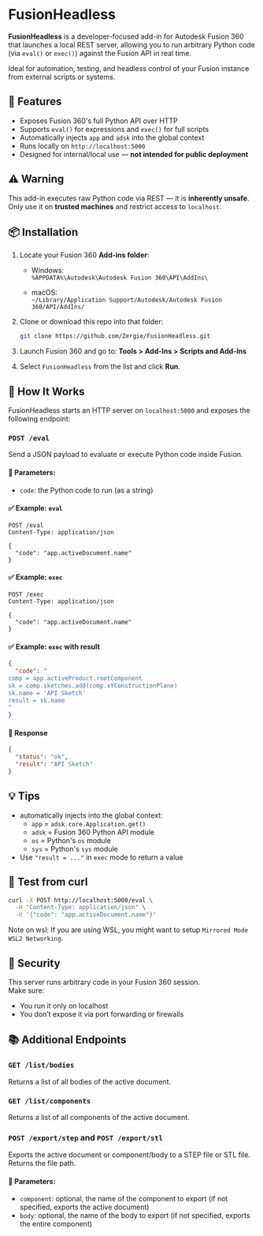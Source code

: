 # FusionHeadless

**FusionHeadless** is a developer-focused add-in for Autodesk Fusion 360 that launches a local REST server, allowing you to run arbitrary Python code (via `eval()` or `exec()`) against the Fusion API in real time.

Ideal for automation, testing, and headless control of your Fusion instance from external scripts or systems.

## 🚀 Features
- Exposes Fusion 360's full Python API over HTTP
- Supports `eval()` for expressions and `exec()` for full scripts
- Automatically injects `app` and `adsk` into the global context
- Runs locally on `http://localhost:5000`
- Designed for internal/local use — **not intended for public deployment**


## ⚠️ Warning
This add-in executes raw Python code via REST — it is **inherently unsafe**.  
Only use it on **trusted machines** and restrict access to `localhost`.


## 📦 Installation
1. Locate your Fusion 360 **Add-ins folder**:

   - Windows:  
     `%APPDATA%\Autodesk\Autodesk Fusion 360\API\AddIns\`
     
   - macOS:  
     `~/Library/Application Support/Autodesk/Autodesk Fusion 360/API/AddIns/`

2. Clone or download this repo into that folder:
   ```bash
   git clone https://github.com/Zergie/FusionHeadless.git
   ```

3. Launch Fusion 360 and go to:
   **Tools > Add-Ins > Scripts and Add-Ins**

4. Select `FusionHeadless` from the list and click **Run**.


## 🔌 How It Works
FusionHeadless starts an HTTP server on `localhost:5000` and exposes the following endpoint:

### `POST /eval`
Send a JSON payload to evaluate or execute Python code inside Fusion.

#### 🧠 Parameters:
- `code`: the Python code to run (as a string)

#### ✅ Example: `eval`
```http
POST /eval
Content-Type: application/json

{
  "code": "app.activeDocument.name"
}
```

#### ✅ Example: `exec`
```http
POST /exec
Content-Type: application/json

{
  "code": "app.activeDocument.name"
}
```

#### ✅ Example: `exec` with result
```json
{
  "code": "
comp = app.activeProduct.rootComponent
sk = comp.sketches.add(comp.xYConstructionPlane)
sk.name = 'API Sketch'
result = sk.name
"
}
```

#### 🔁 Response
```json
{
  "status": "ok",
  "result": "API Sketch"
}
```


## 💡 Tips
- automatically injects into the global context:
  - `app` = `adsk.core.Application.get()`
  - `adsk` = Fusion 360 Python API module
  - `os` = Python's `os` module
  - `sys` = Python's `sys` module
- Use `"result = ..."` in `exec` mode to return a value


## 🧪 Test from curl
```bash
curl -X POST http://localhost:5000/eval \
  -H "Content-Type: application/json" \
  -d '{"code": "app.activeDocument.name"}'
```

Note on wsl: If you are using WSL, you might want to setup `Mirrored Mode WSL2 Networking`.



## 🔐 Security
This server runs arbitrary code in your Fusion 360 session.  
Make sure:
- You run it only on localhost
- You don’t expose it via port forwarding or firewalls

## 📚 Additional Endpoints

### `GET /list/bodies`
Returns a list of all bodies of the active document.

### `GET /list/components`
Returns a list of all components of the active document.

### `POST /export/step` and `POST /export/stl`
Exports the active document or component/body to a STEP file or STL file. Returns the file path.

#### 🧠 Parameters:
- `component`: optional, the name of the component to export (if not specified, exports the active document)
- `body`: optional, the name of the body to export (if not specified, exports the entire component)
